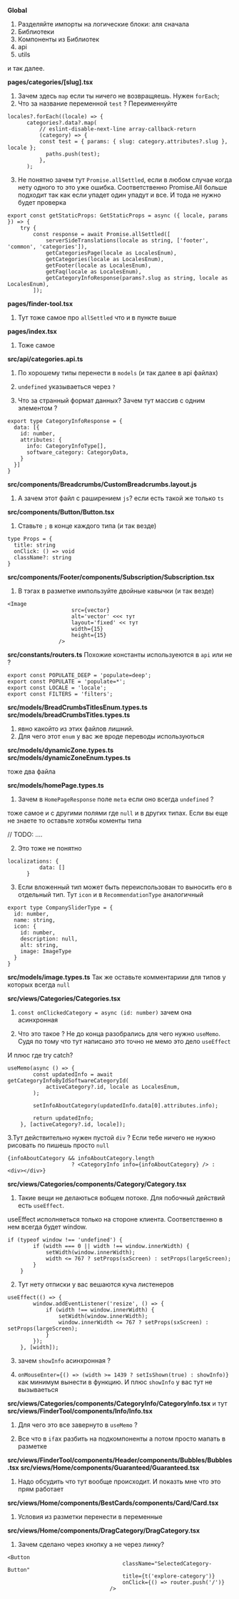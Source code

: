 **Global**
1. Разделяйте импорты на логические блоки: 
аля сначала 
1. Библиотеки
2. Компоненты из Библиотек
3. api
4. utils 

и так далее. 


**pages/categories/[slug].tsx**

1. Зачем здесь `map` если ты ничего не возвращяешь. Нужен `forEach`;
2. Что за название переменной `test` ? Переименнуйте 

```
locales?.forEach((locale) => {
      categories?.data?.map(
          // eslint-disable-next-line array-callback-return
          (category) => {
          const test = { params: { slug: category.attributes?.slug }, locale };
            paths.push(test);
          },
      );
```


3. Не понятно зачем тут `Promise.allSettled`, если в любом случае когда нету одного то это уже ошибка. Соответственно Promise.All больше подходит так как если упадет один упадут и все. И тода не нужно будет проверка

```
export const getStaticProps: GetStaticProps = async ({ locale, params }) => {
	try {
		const response = await Promise.allSettled([
			serverSideTranslations(locale as string, ['footer', 'common', 'categories']),
			getCategoriesPage(locale as LocalesEnum),
			getCategories(locale as LocalesEnum),
			getFooter(locale as LocalesEnum),
			getFaq(locale as LocalesEnum),
			getCategoryInfoResponse(params?.slug as string, locale as LocalesEnum),
		]);

```


**pages/finder-tool.tsx**

1. Тут тоже самое про `allSettled` что и в пункте выше

**pages/index.tsx**

1.  Тоже самое


**src/api/categories.api.ts**
1. По хорошему типы перенести в `models` (и так далее в api файлах)

2. `undefined` указываеться через `?`

3. Что за странный формат данных? Зачем тут массив с одним элементом ?
```
export type CategoryInfoResponse = {
  data: [{
    id: number,
    attributes: {
      info: CategoryInfoType[],
      software_category: CategoryData,
    }
  }]
}
```

**src/components/Breadcrumbs/CustomBreadcrumbs.layout.js**
1. А зачем этот файл с раширением `js`? если есть такой же только `ts` 


**src/components/Button/Button.tsx**
1. Ставьте `;` в конце каждого типа (и так везде)

```
type Props = {
  title: string
  onClick: () => void
  className?: string
}
```
**src/components/Footer/components/Subscription/Subscription.tsx**

1. В тэгах в разметке импользуйте двойные кавычки (и так везде) 
```
<Image
					src={vector}
					alt='vector' <<< тут
					layout='fixed' << тут
					width={15}
					height={15}
				/>
```


**src/constants/routers.ts**
Похожие константы используеются в `api` или не ?
```
export const POPULATE_DEEP = 'populate=deep';
export const POPULATE = 'populate=*';
export const LOCALE = 'locale';
export const FILTERS = 'filters';
```

**src/models/BreadCrumbsTitlesEnum.types.ts**
**src/models/breadCrumbsTitles.types.ts** 

1. явно какойто из этих файлов лишний. 
2. Для чего этот `enum` у вас же вроде переводы используються

**src/models/dynamicZone.types.ts**
**src/models/dynamicZoneEnum.types.ts**

тоже два файла

**src/models/homePage.types.ts**

1. Зачем в `HomePageResponse` поле `meta` если оно всегда `undefined` ?

тоже самое и с другими полями где `null` и в других типах. Если вы еще не знаете то оставьте хотябы коменты типа

// TODO: .... 

2. Это тоже не понятно
```
localizations: {
          data: []
      }
```

3. Если вложенный тип может быть переиспользован то выносить его в отдельный тип. 
Тут `icon` и в `RecommendationType` аналогичный
```
export type CompanySliderType = {
  id: number,
  name: string,
  icon: {
    id: number,
    description: null,
    alt: string,
    image: ImageType
  }
}
```

**src/models/image.types.ts**
Так же оставьте комментариии для типов у которых всегда `null`


**src/views/Categories/Categories.tsx**

1. `const onClickedCategory = async (id: number)` зачем она асинхронная

2. Что это такое ? Не до конца разобрались для чего нужно `useMemo`. Судя по тому что тут написано это точно не мемо это дело `useEffect`

И плюс где try catch?

```
useMemo(async () => {
		const updatedInfo = await getCategoryInfoByIdSoftwareCategoryId(
			activeCategory?.id, locale as LocalesEnum,
		);

		setInfoAboutCategory(updatedInfo.data[0].attributes.info);

		return updatedInfo;
	}, [activeCategory?.id, locale]);
```

3.Тут действительно нужен пустой `div` ? Если тебе ничего не нужно рисовать по пишешь просто `null`

```
{infoAboutCategory && infoAboutCategory.length
					? <CategoryInfo info={infoAboutCategory} /> : <div></div>}
```


**src/views/Categories/components/Category/Category.tsx**
1. Такие вещи не делаються вобщем потоке. Для побочный действий есть `useEffect`. 

useEffect исполняеться только на стороне клиента. Соответственно в нем всегда будет window. 


```
if (typeof window !== 'undefined') {
		if (width === 0 || width !== window.innerWidth) {
			setWidth(window.innerWidth);
			width <= 767 ? setProps(sxScreen) : setProps(largeScreen);
		}
	}
```

2. Тут нету отписки у вас вешаются куча листенеров

```
useEffect(() => {
		window.addEventListener('resize', () => {
			if (width !== window.innerWidth) {
				setWidth(window.innerWidth);
				window.innerWidth <= 767 ? setProps(sxScreen) : setProps(largeScreen);
			}
		});
	}, [width]);
```

3. зачем `showInfo` асинхронная ?


4. `onMouseEnter={() => (width >= 1439 ? setIsShown(true) : showInfo)}` как минимум вынести в функцию. И плюс `showInfo` у вас тут не вызываеться

**src/views/Categories/components/CategoryInfo/CategoryInfo.tsx**
и тут
**src/views/FinderTool/components/Info/Info.tsx**
1. Для чего это все завернуто в `useMemo` ?

2. Все что в `if`ах разбить на подкомпоненты а потом просто мапать в разметке

**src/views/FinderTool/components/Header/components/Bubbles/Bubbles.tsx**
**src/views/Home/components/Guaranteed/Guaranteed.tsx**
1. Надо обсудить что тут вообще происходит. И показть мне что это прям работает


**src/views/Home/components/BestCards/components/Card/Card.tsx**
1. Условия из разметки перенести в переменные


**src/views/Home/components/DragCategory/DragCategory.tsx**

1. Зачем сделано через кнопку а не через линку?
```
<Button
									className="SelectedCategory-Button"
									title={t('explore-category')}
									onClick={() => router.push('/')}
								/>
```
